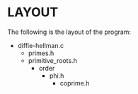# LAYOUT
The following is the layout of the program:
- diffie-hellman.c
  - primes.h
  - primitive_roots.h
    - order
      - phi.h
        - coprime.h
